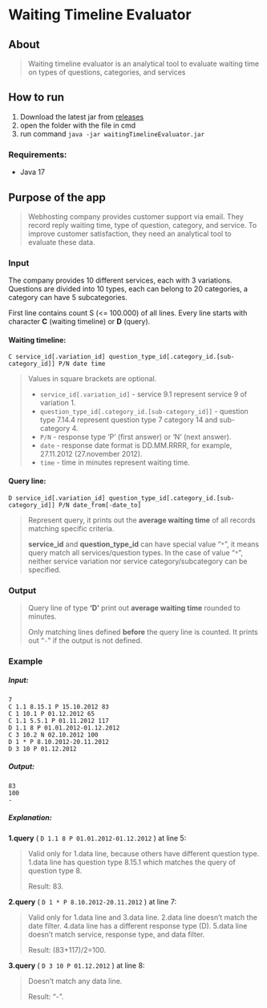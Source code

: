 # Waiting Timeline Evaluator

## About
> Waiting timeline evaluator is an analytical tool to evaluate waiting time on types of questions, categories, and services

## How to run
1. Download the latest jar from [releases](https://github.com/Lastzlo/waitingTimelineEvaluator/releases) 
2. open the folder with the file in cmd
3. run command `java -jar waitingTimelineEvaluator.jar`
### Requirements:
* Java 17

## Purpose of the app
> Webhosting company provides customer support via email. They record reply waiting time,
type of question, category, and service. To improve customer satisfaction, they need an
analytical tool to evaluate these data.

### Input
The company provides 10 different services, each with 3 variations. Questions are divided into
10 types, each can belong to 20 categories, a category can have 5 subcategories.

First line contains count S (<= 100.000) of all lines.
Every line starts with character **C** (waiting timeline) or **D** (query).

#### Waiting timeline:
`C service_id[.variation_id] question_type_id[.category_id.[sub-category_id]] P/N date time`

> Values in square brackets are optional.
>* `service_id[.variation_id]` - service 9.1 represent service 9 of variation 1.
>* `question_type_id[.category_id.[sub-category_id]]` - question type 7.14.4 represent question type 7 category 14 and sub-category 4.
>* `P/N` - response type ‘P’ (first answer) or ‘N’ (next answer).
>* `date` - response date format is DD.MM.RRRR, for example, 27.11.2012 (27.november 2012).
>* `time` - time in minutes represent waiting time.

#### Query line:
`D service_id[.variation_id] question_type_id[.category_id.[sub-category_id]] P/N date_from[-date_to]`

>Represent query, it prints out the **average waiting time** of all records matching specific criteria.
>
> **service_id** and **question_type_id** can have special value “`*`”, it means query match all services/question types. In the case of value “`*`”, neither service variation nor service category/subcategory can be specified.

### Output
>Query line of type **‘D’** print out **average waiting time** rounded to minutes.
>
> Only matching lines defined **before** the query line is counted.
It prints out “`-`” if the output is not defined.

### Example

##### Input:
```text
7
C 1.1 8.15.1 P 15.10.2012 83
C 1 10.1 P 01.12.2012 65
C 1.1 5.5.1 P 01.11.2012 117
D 1.1 8 P 01.01.2012-01.12.2012
C 3 10.2 N 02.10.2012 100
D 1 * P 8.10.2012-20.11.2012
D 3 10 P 01.12.2012
```

##### Output:
```text
83
100
-
```

##### Explanation:
**1.query** ( `D 1.1 8 P 01.01.2012-01.12.2012` ) at line 5:

>Valid only for 1.data line, because others have different question type.
> 1.data line has question type 8.15.1 which matches the query of question type 8.
>
> Result: 83.

**2.query** ( `D 1 * P 8.10.2012-20.11.2012` ) at line 7:
>Valid only for 1.data line and 3.data line.
> 2.data line doesn’t match the date filter.
> 4.data line has a different response type (D).
> 5.data line doesn’t match service, response type, and data filter.
>
> Result: (83+117)/2=100.

**3.query** ( `D 3 10 P 01.12.2012` ) at line 8:
>Doesn’t match any data line.
>
> Result: “-”.
